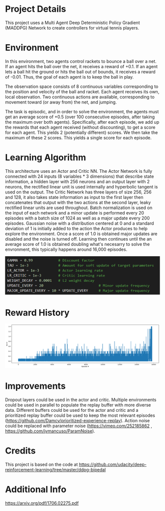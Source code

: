 # Project Details
This project uses a Multi Agent Deep Deterministic Policy Gradient (MADDPG) Network to create controllers for virtual tennis players.

# Environment
In this environment, two agents control rackets to bounce a ball over a net. If an agent hits the ball over the net, it receives a reward of +0.1. If an agent lets a ball hit the ground or hits the ball out of bounds, it receives a reward of -0.01. Thus, the goal of each agent is to keep the ball in play.

The observation space consists of 8 continuous variables corresponding to the position and velocity of the ball and racket. Each agent receives its own, local observation. Two continuous actions are available, corresponding to movement toward (or away from) the net, and jumping.

The task is episodic, and in order to solve the environment, the agents must get an average score of +0.5 (over 100 consecutive episodes, after taking the maximum over both agents). Specifically, after each episode, we add up the rewards that each agent received (without discounting), to get a score for each agent. This yields 2 (potentially different) scores. We then take the maximum of these 2 scores. This yields a single score for each episode.

# Learning Algorithm
This architecture uses an Actor and Critic NN. The Actor Network is fully connected with 24 inputs (8 variables * 3 dimensions) that describe state information, a hidden layer with 256 neurons and an output layer with 2 neurons, the rectified linear unit is used internally and hyperbolic tangent is used on the output. The Critic Network has three layers of size 256, 256 and 128, it also takes state information as input to the first layer then concatenates that output with the two actions at the second layer, leaky rectified linear units are used throughout. Batch normalization is used on the input of each network and a minor update is performed every 20 episodes with a batch size of 1024 as well as a major update every 200 episodes. Gaussian noise with a distribution centered at 0 and a standard deviation of 1 is initially added to the action the Actor produces to help explore the environment. Once a score of 1.0 is obtained major updates are disabled and the noise is turned off. Learning then continues until the an average score of 1.0 is obtained doubling what's necesarry to solve the envronment, this typically happens around 16,000 episodes. 

![Hyperparameters](images/hyper.png)

# Reward History

![Training Profile](images/training.png)

# Improvements
Dropout layers could be used in the actor and critic. 
Multiple environments could be used in parallel to populate the replay buffer with more diverse data. 
Different buffers could be used for the actor and critic and a prioritized replay buffer could be used to keep the most relevant episodes (https://github.com/Damcy/prioritized-experience-replay). 
Action noise could be replaced with parameter noise (https://vimeo.com/252185862 , https://github.com/jvmancuso/ParamNoise).

# Credits
This project is based on the code at https://github.com/udacity/deep-reinforcement-learning/tree/master/ddpg-bipedal 

# Additional Info
https://arxiv.org/pdf/1706.02275.pdf

